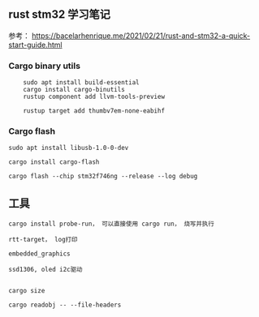 ## rust stm32 学习笔记

参考： https://bacelarhenrique.me/2021/02/21/rust-and-stm32-a-quick-start-guide.html


### Cargo binary utils

        sudo apt install build-essential
        cargo install cargo-binutils
        rustup component add llvm-tools-preview

        rustup target add thumbv7em-none-eabihf

### Cargo flash

    sudo apt install libusb-1.0-0-dev

    cargo install cargo-flash

    cargo flash --chip stm32f746ng --release --log debug

## 工具

    cargo install probe-run， 可以直接使用 cargo run， 烧写并执行

    rtt-target， log打印

    embedded_graphics

    ssd1306, oled i2c驱动


    cargo size

    cargo readobj -- --file-headers
